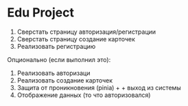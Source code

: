 # Edu Project

1. Сверстать страницу авторизация/регистрации
2. Сверстать страницу создание карточек
3. Реализовать регистрацию

Опционально (если выполнил это):
 1. Реализовать авторизаци
 2. Реализовать создание карточек
 3. Защита от проникновения (pinia) + + выход из системы
 4. Отображение данных (то что авторизовался)